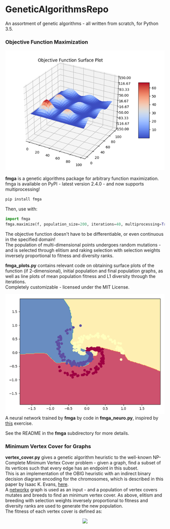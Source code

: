 # GeneticAlgorithmsRepo
An assortment of genetic algorithms - all written from scratch, for Python 3.5.
### Objective Function Maximization

![](functionplot.png)  

**fmga** is a genetic algorithms package for arbitrary function maximization.  
fmga is available on PyPI - latest version 2.4.0 - and now supports multiprocessing!   
```bash
pip install fmga
```
Then, use with:
```python
import fmga
fmga.maximize(f, population_size=200, iterations=40, multiprocessing=True)
```
The objective function doesn't have to be differentiable, or even continuous in the specified domain!  
The population of multi-dimensional points undergoes random mutations - and is selected through elitism and raking selection with selection weights 
inversely proportional to fitness and diversity ranks.  

**fmga_plots.py** contains relevant code on obtaining surface plots of the function (if 2-dimensional), initial population and final population graphs, as well as line plots of mean population fitness 
and L1 diversity through the iterations.  
Completely customizable - licensed under the MIT License.

![](fmga_spiral_neuro.png)  
A neural network trained by **fmga** by code in **fmga_neuro.py**, inspired by [this](http://cs231n.github.io/neural-networks-case-study/) exercise.

See the README in the **fmga** subdirectory for more details.

### Minimum Vertex Cover for Graphs
**vertex_cover.py** gives a genetic algorithm heuristic to the well-known NP-Complete Minimum Vertex Cover problem - given a graph, find a subset of its vertices such that every edge has an endpoint in this subset.  
This is an implementation of the OBIG heuristic with an indirect binary decision diagram encoding for the chromosomes, which is described in this paper by Isaac K. Evans, [here](https://pdfs.semanticscholar.org/4309/66ae3423f07738748f6cd5cef4f108ca87ea.pdf).  
A [networkx](https://networkx.github.io/) graph is used as an input - and a population of vertex covers mutates and breeds to find an minimum vertex cover.
As above, elitism and breeding with selection weights inversely proportional to fitness and diversity ranks are used to generate the new population.  
The fitness of each vertex cover is defined as: 
<p align="center"> 
<img src="https://latex.codecogs.com/gif.latex?%5Cfrac%7B%7CV%7C%7D%7B1%20&plus;%20%7CVC%7C%7D")
</p>
